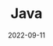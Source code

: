 ---
title: 'Java'
date: '2022-09-11'
# tags: ["Java"]
draft: false

# id: data-engineering
link:
  type: doc
sidebar_label: Java
slug: /Study/java

description: Spring까지!

sidebar_position: 1
---